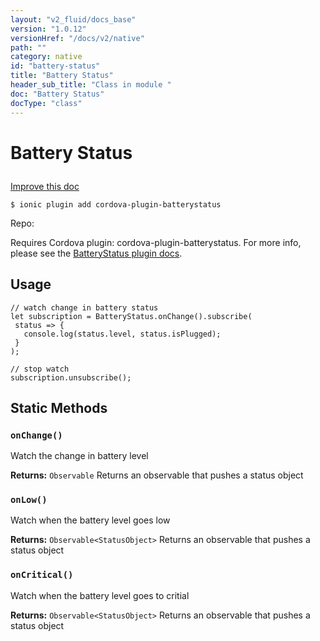 ```yaml
---
layout: "v2_fluid/docs_base"
version: "1.0.12"
versionHref: "/docs/v2/native"
path: ""
category: native
id: "battery-status"
title: "Battery Status"
header_sub_title: "Class in module "
doc: "Battery Status"
docType: "class"
---
```









<h1 class="api-title">


Battery Status






</h1>

<a class="improve-v2-docs" href='http://github.com/driftyco/ionic-native/edit/master/src/plugins/batterystatus.ts#L1'>
Improve this doc
</a>





<!-- decorators -->

<pre><code>$ ionic plugin add cordova-plugin-batterystatus</code></pre>
<p>Repo:
<a href="">

</a>
</p>

<!-- description -->

<p>Requires Cordova plugin: cordova-plugin-batterystatus. For more info, please see the <a href="https://github.com/apache/cordova-plugin-battery-status">BatteryStatus plugin docs</a>.</p>

<!-- @usage tag -->

<h2>Usage</h2>

<pre><code class="lang-js">// watch change in battery status
let subscription = BatteryStatus.onChange().subscribe(
 status =&gt; {
   console.log(status.level, status.isPlugged);
 }
);

// stop watch
subscription.unsubscribe();
</code></pre>




<!-- @property tags -->
<h2>Static Methods</h2>
<div id="onChange"></div>
<h3><code>onChange()</code>
  
</h3>

Watch the change in battery level






<div class="return-value" markdown="1">
<i class="icon ion-arrow-return-left"></i>
<b>Returns:</b> 
  <code>Observable</code> Returns an observable that pushes a status object
</div>



<div id="onLow"></div>
<h3><code>onLow()</code>
  
</h3>

Watch when the battery level goes low






<div class="return-value" markdown="1">
<i class="icon ion-arrow-return-left"></i>
<b>Returns:</b> 
  <code>Observable&lt;StatusObject&gt;</code> Returns an observable that pushes a status object
</div>



<div id="onCritical"></div>
<h3><code>onCritical()</code>
  
</h3>

Watch when the battery level goes to critial






<div class="return-value" markdown="1">
<i class="icon ion-arrow-return-left"></i>
<b>Returns:</b> 
  <code>Observable&lt;StatusObject&gt;</code> Returns an observable that pushes a status object
</div>




<!-- methods on the class --><!-- related link --><!-- end content block -->


<!-- end body block -->

